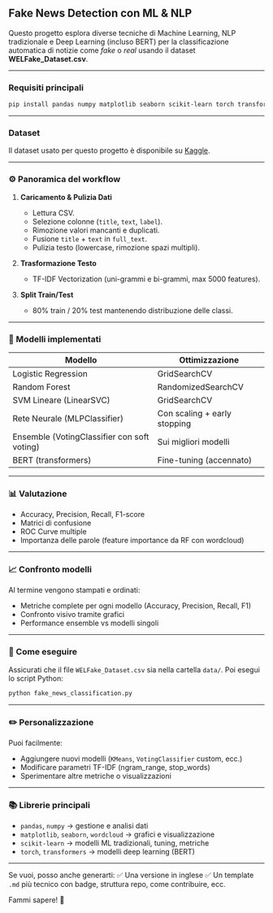 ## Fake News Detection con ML & NLP

Questo progetto esplora diverse tecniche di Machine Learning, NLP tradizionale e Deep Learning (incluso BERT) per la classificazione automatica di notizie come *fake* o *real* usando il dataset **WELFake\_Dataset.csv**.

---

### Requisiti principali

```bash
pip install pandas numpy matplotlib seaborn scikit-learn torch transformers wordcloud
```

---

### Dataset
Il dataset usato per questo progetto è disponibile su [Kaggle](https://www.kaggle.com/datasets/saurabhshahane/fake-news-classification).


---

### ⚙️ Panoramica del workflow

1. **Caricamento & Pulizia Dati**

   * Lettura CSV.
   * Selezione colonne (`title`, `text`, `label`).
   * Rimozione valori mancanti e duplicati.
   * Fusione `title` + `text` in `full_text`.
   * Pulizia testo (lowercase, rimozione spazi multipli).

2. **Trasformazione Testo**

   * TF-IDF Vectorization (uni-grammi e bi-grammi, max 5000 features).

3. **Split Train/Test**

   * 80% train / 20% test mantenendo distribuzione delle classi.

---

### 🤖 Modelli implementati

| Modello                                     | Ottimizzazione               |
| ------------------------------------------- | ---------------------------- |
| Logistic Regression                         | GridSearchCV                 |
| Random Forest                               | RandomizedSearchCV           |
| SVM Lineare (LinearSVC)                     | GridSearchCV                 |
| Rete Neurale (MLPClassifier)                | Con scaling + early stopping |
| Ensemble (VotingClassifier con soft voting) | Sui migliori modelli         |
| BERT (transformers)                         | Fine-tuning (accennato)      |

---

### 📊 Valutazione

* Accuracy, Precision, Recall, F1-score
* Matrici di confusione
* ROC Curve multiple
* Importanza delle parole (feature importance da RF con wordcloud)

---

### 📈 Confronto modelli

Al termine vengono stampati e ordinati:

* Metriche complete per ogni modello (Accuracy, Precision, Recall, F1)
* Confronto visivo tramite grafici
* Performance ensemble vs modelli singoli

---

### 🧪 Come eseguire

Assicurati che il file `WELFake_Dataset.csv` sia nella cartella `data/`.
Poi esegui lo script Python:

```bash
python fake_news_classification.py
```

---

### ✏️ Personalizzazione

Puoi facilmente:

* Aggiungere nuovi modelli (`KMeans`, `VotingClassifier` custom, ecc.)
* Modificare parametri TF-IDF (ngram\_range, stop\_words)
* Sperimentare altre metriche o visualizzazioni

---

### 📚 Librerie principali

* `pandas`, `numpy` → gestione e analisi dati
* `matplotlib`, `seaborn`, `wordcloud` → grafici e visualizzazione
* `scikit-learn` → modelli ML tradizionali, tuning, metriche
* `torch`, `transformers` → modelli deep learning (BERT)

---

Se vuoi, posso anche generarti:
✅ Una versione in inglese
✅ Un template `.md` più tecnico con badge, struttura repo, come contribuire, ecc.

Fammi sapere! 🚀
